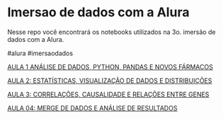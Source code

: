 # Imersao de dados com a Alura

Nesse repo você encontrará os notebooks utilizados na 3o. imersão de dados com a  Alura.

#alura #imersaodados

[AULA 1 ANÁLISE DE DADOS, PYTHON, PANDAS E NOVOS FÁRMACOS](https://www.alura.com.br/imersao-dados/aula01-python-pandas-farmacologia?utm_campaign=imersao_dados_3_aulas_aula_1&utm_medium=email&utm_source=RD+Station)

[AULA 2: ESTATÍSTICAS, VISUALIZAÇÃO DE DADOS E DISTRIBUIÇÕES](https://www.alura.com.br/imersao-dados/aula02-estatistica-visualizacao-distribuicao?utm_campaign=imersao_dados_3_aulas_aula_2&utm_medium=email&utm_source=RD+Station)

[AULA 3: CORRELAÇÕES, CAUSALIDADE E RELAÇÕES ENTRE GENES](https://www.alura.com.br/imersao-dados/aula03-correlacoes-causa-relacoes-geneticas?utm_campaign=imersao_dados_3_aulas_aula_3&utm_medium=email&utm_source=RD+Station)

[AULA 04: MERGE DE DADOS E ANÁLISE DE RESULTADOS](https://www.alura.com.br/imersao-dados/aula04-merge-dados-analise-resultados?utm_campaign=imersao_dados_3_aulas_aula_4&utm_medium=email&utm_source=RD+Station)
